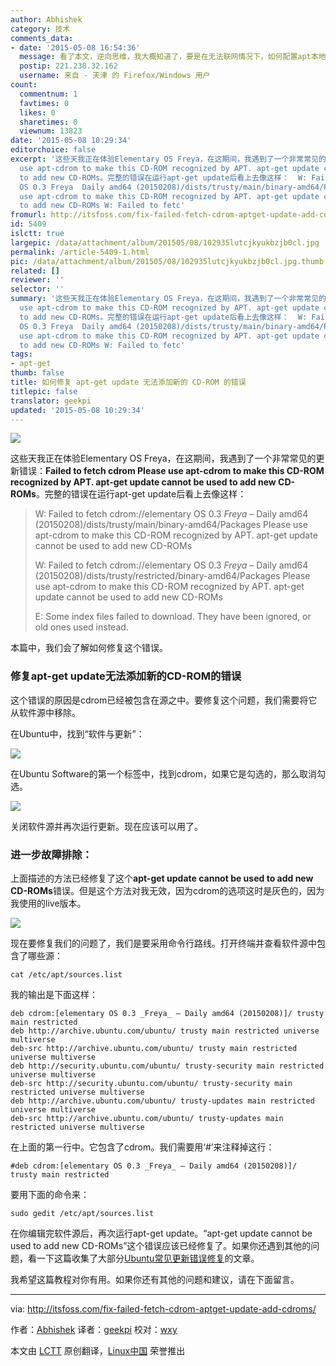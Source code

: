 ```yaml
---
author: Abhishek
category: 技术
comments_data:
- date: '2015-05-08 16:54:36'
  message: 看了本文，逆向思维，我大概知道了，要是在无法联网情况下，如何配置apt本地源
  postip: 221.238.32.162
  username: 来自 - 天津 的 Firefox/Windows 用户
count:
  commentnum: 1
  favtimes: 0
  likes: 0
  sharetimes: 0
  viewnum: 13823
date: '2015-05-08 10:29:34'
editorchoice: false
excerpt: '这些天我正在体验Elementary OS Freya，在这期间，我遇到了一个非常常见的更新错误：Failed to fetch cdrom Please
  use apt-cdrom to make this CD-ROM recognized by APT. apt-get update cannot be used
  to add new CD-ROMs。完整的错误在运行apt-get update后看上去像这样：  W: Failed to fetch cdrom://elementary
  OS 0.3 Freya  Daily amd64 (20150208)/dists/trusty/main/binary-amd64/Packages Please
  use apt-cdrom to make this CD-ROM recognized by APT. apt-get update cannot be used
  to add new CD-ROMs W: Failed to fetc'
fromurl: http://itsfoss.com/fix-failed-fetch-cdrom-aptget-update-add-cdroms/
id: 5409
islctt: true
largepic: /data/attachment/album/201505/08/102935lutcjkyukbzjb0cl.jpg
permalink: /article-5409-1.html
pic: /data/attachment/album/201505/08/102935lutcjkyukbzjb0cl.jpg.thumb.jpg
related: []
reviewer: ''
selector: ''
summary: '这些天我正在体验Elementary OS Freya，在这期间，我遇到了一个非常常见的更新错误：Failed to fetch cdrom Please
  use apt-cdrom to make this CD-ROM recognized by APT. apt-get update cannot be used
  to add new CD-ROMs。完整的错误在运行apt-get update后看上去像这样：  W: Failed to fetch cdrom://elementary
  OS 0.3 Freya  Daily amd64 (20150208)/dists/trusty/main/binary-amd64/Packages Please
  use apt-cdrom to make this CD-ROM recognized by APT. apt-get update cannot be used
  to add new CD-ROMs W: Failed to fetc'
tags:
- apt-get
thumb: false
title: 如何修复 apt-get update 无法添加新的 CD-ROM 的错误
titlepic: false
translator: geekpi
updated: '2015-05-08 10:29:34'
---
```


![](/data/attachment/album/201505/08/102935lutcjkyukbzjb0cl.jpg)


这些天我正在体验Elementary OS Freya，在这期间，我遇到了一个非常常见的更新错误：**Failed to fetch cdrom Please use apt-cdrom to make this CD-ROM recognized by APT. apt-get update cannot be used to add new CD-ROMs**。完整的错误在运行apt-get update后看上去像这样：



> 
> W: Failed to fetch cdrom://elementary OS 0.3 *Freya* – Daily amd64 (20150208)/dists/trusty/main/binary-amd64/Packages Please use apt-cdrom to make this CD-ROM recognized by APT. apt-get update cannot be used to add new CD-ROMs
> 
> 
> W: Failed to fetch cdrom://elementary OS 0.3 *Freya* – Daily amd64 (20150208)/dists/trusty/restricted/binary-amd64/Packages Please use apt-cdrom to make this CD-ROM recognized by APT. apt-get update cannot be used to add new CD-ROMs
> 
> 
> E: Some index files failed to download. They have been ignored, or old ones used instead.
> 
> 
> 


本篇中，我们会了解如何修复这个错误。


### 修复apt-get update无法添加新的CD-ROM的错误


这个错误的原因是cdrom已经被包含在源之中。要修复这个问题，我们需要将它从软件源中移除。


在Ubuntu中，找到“软件与更新”：


![](/data/attachment/album/201505/08/102935i955dp0ujgtuuu6u.jpg)


在Ubuntu Software的第一个标签中，找到cdrom，如果它是勾选的，那么取消勾选。


![](/data/attachment/album/201505/08/102936kg7s7ktfa7aflkde.jpg)


关闭软件源并再次运行更新。现在应该可以用了。


### 进一步故障排除：


上面描述的方法已经修复了这个**apt-get update cannot be used to add new CD-ROMs**错误。但是这个方法对我无效，因为cdrom的选项这时是灰色的，因为我使用的live版本。


![](/data/attachment/album/201505/08/102936jewm54skws4am4os.png)


现在要修复我们的问题了，我们是要采用命令行路线。打开终端并查看软件源中包含了哪些源：



```
cat /etc/apt/sources.list

```

我的输出是下面这样：



```
deb cdrom:[elementary OS 0.3 _Freya_ – Daily amd64 (20150208)]/ trusty main restricted
deb http://archive.ubuntu.com/ubuntu/ trusty main restricted universe multiverse
deb-src http://archive.ubuntu.com/ubuntu/ trusty main restricted universe multiverse
deb http://security.ubuntu.com/ubuntu/ trusty-security main restricted universe multiverse
deb-src http://security.ubuntu.com/ubuntu/ trusty-security main restricted universe multiverse
deb http://archive.ubuntu.com/ubuntu/ trusty-updates main restricted universe multiverse
deb-src http://archive.ubuntu.com/ubuntu/ trusty-updates main restricted universe multiverse

```

在上面的第一行中。它包含了cdrom。我们需要用‘#’来注释掉这行：



```
#deb cdrom:[elementary OS 0.3 _Freya_ – Daily amd64 (20150208)]/ trusty main restricted

```

要用下面的命令来：



```
sudo gedit /etc/apt/sources.list

```

在你编辑完软件源后，再次运行apt-get update。“apt-get update cannot be used to add new CD-ROMs”这个错误应该已经修复了。如果你还遇到其他的问题，看一下这篇收集了大部分[Ubuntu常见更新错误修复](http://itsfoss.com/fix-update-errors-ubuntu-1404/)的文章。


我希望这篇教程对你有用。如果你还有其他的问题和建议，请在下面留言。




---


via: <http://itsfoss.com/fix-failed-fetch-cdrom-aptget-update-add-cdroms/>


作者：[Abhishek](http://itsfoss.com/author/abhishek/) 译者：[geekpi](https://github.com/geekpi) 校对：[wxy](https://github.com/wxy)


本文由 [LCTT](https://github.com/LCTT/TranslateProject) 原创翻译，[Linux中国](http://linux.cn/) 荣誉推出